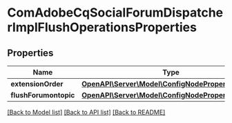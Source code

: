 # ComAdobeCqSocialForumDispatcherImplFlushOperationsProperties

## Properties
Name | Type | Description | Notes
------------ | ------------- | ------------- | -------------
**extensionOrder** | [**OpenAPI\Server\Model\ConfigNodePropertyInteger**](ConfigNodePropertyInteger.md) |  | [optional] 
**flushForumontopic** | [**OpenAPI\Server\Model\ConfigNodePropertyBoolean**](ConfigNodePropertyBoolean.md) |  | [optional] 

[[Back to Model list]](../README.md#documentation-for-models) [[Back to API list]](../README.md#documentation-for-api-endpoints) [[Back to README]](../README.md)


